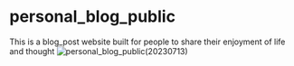 # personal_blog_public
This is a blog_post website built for people to share their enjoyment of life and thought
![personal_blog_public(20230713)](https://github.com/TomLincoln066/personal_blog_public/assets/47437968/1a945abd-fe94-4a9b-ae8a-6cd1e1104828)

